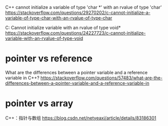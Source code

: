 
C++ cannot initialize a variable of type 'char *' with an rvalue of type 'char' https://stackoverflow.com/questions/29270202/c-cannot-initialize-a-variable-of-type-char-with-an-rvalue-of-type-char

C: Cannot initialize variable with an rvalue of type void* https://stackoverflow.com/questions/24227723/c-cannot-initialize-variable-with-an-rvalue-of-type-void

# pointer vs reference

What are the differences between a pointer variable and a reference variable in C++? https://stackoverflow.com/questions/57483/what-are-the-differences-between-a-pointer-variable-and-a-reference-variable-in

# pointer vs array

C++：指针与数组 https://blog.csdn.net/netyeaxi/article/details/83186301
